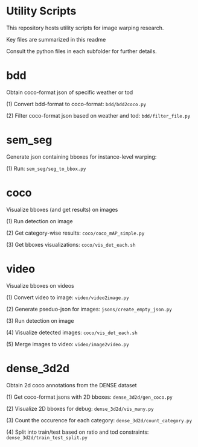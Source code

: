 # Utility Scripts

This repository hosts utility scripts for image warping research. 

Key files are summarized in this readme

Consult the python files in each subfolder for further details.

# bdd

Obtain coco-format json of specific weather or tod

(1) Convert bdd-format to coco-format:  `bdd/bdd2coco.py`

(2) Filter coco-format json based on weather and tod: `bdd/filter_file.py`

# sem_seg

Generate json containing bboxes for instance-level warping: 

(1) Run: `sem_seg/seg_to_bbox.py`


# coco

Visualize bboxes (and get results) on images

(1) Run detection on image

(2) Get category-wise results: `coco/coco_mAP_simple.py`

(3) Get bboxes visualizations: `coco/vis_det_each.sh`

# video

Visualize bboxes on videos

(1) Convert video to image: `video/video2image.py`

(2) Generate pseduo-json for images: `jsons/create_empty_json.py`

(3) Run detection on image

(4) Visualize detected images: `coco/vis_det_each.sh`

(5) Merge images to video: `video/image2video.py`

# dense_3d2d

Obtain 2d coco annotations from the DENSE dataset

(1) Get coco-format jsons with 2D bboxes: `dense_3d2d/gen_coco.py`

(2) Visualize 2D bboxes for debug: `dense_3d2d/vis_many.py`

(3) Count the occurence for each category: `dense_3d2d/count_category.py`

(4) Split into train/test based on ratio and tod constraints: `dense_3d2d/train_test_split.py`